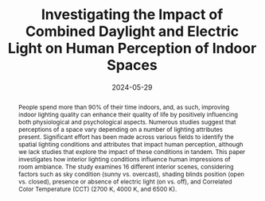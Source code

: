 ---
abstract: 'People spend more than 90% of their time indoors, and, as such, improving
  indoor lighting quality can enhance their quality of life by positively influencing
  both physiological and psychological aspects. Numerous studies suggest that perceptions
  of a space vary depending on a number of lighting attributes present. Significant
  effort has been made across various fields to identify the spatial lighting conditions
  and attributes that impact human perception, although we lack studies that explore
  the impact of these conditions in tandem. This paper investigates how interior lighting
  conditions influence human impressions of room ambiance. The study examines 16 different
  interior scenes, considering factors such as sky condition (sunny vs. overcast),
  shading blinds position (open vs. closed), presence or absence of electric light
  (on vs. off), and Correlated Color Temperature (CCT) (2700 K, 4000 K, and 6500 K). '
authors:
- Niloofar Nikookar
- Azadeh Omidfar Sawyer
- goel
- Siobhan Rockcastle
- ''
bibtex: '@inproceedings{Nikookar2024,

  title={Investigating the Impact of Combined Daylight and Electric Light on Human
  Perception of Indoor Spaces},

  author={Niloofar Nikookar, Azadeh Omidfar Sawyer, Mayank Goel, Siobhan Rockcastle,
  , },

  booktitle={Sustainability},

  year={2024}

  }'
blurb: Investigating the impact of light on hperception of indoor spaces
category: misc
citation: Niloofar Nikookar,Azadeh Omidfar Sawyer,Mayank Goel,Siobhan Rockcastle,.
  2024. Investigating the Impact of Combined Daylight and Electric Light on Human
  Perception of Indoor Spaces. Sustainability.
conference: Sustainability
date: '2024-05-29'
image: /images/pubs/lightperception.png
name: Investigating the Impact of Combined Daylight and Electric Light on Human Perception
  of Indoor Spaces
onhomepage: false
pdf: /pdfs/lightperception.pdf
thumbnail: /images/pubs/lightperception.png
title: Investigating the Impact of Combined Daylight and Electric Light on Human Perception
  of Indoor Spaces
year: '2024'
---